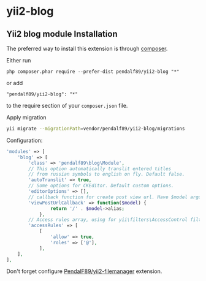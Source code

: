 yii2-blog
=========

Yii2 blog module
Installation
------------

The preferred way to install this extension is through [composer](http://getcomposer.org/download/).

Either run

```
php composer.phar require --prefer-dist pendalf89/yii2-blog "*"
```

or add

```
"pendalf89/yii2-blog": "*"
```

to the require section of your `composer.json` file.

Apply migration
```sh
yii migrate --migrationPath=vendor/pendalf89/yii2-blog/migrations
```

Configuration:

```php
'modules' => [
    'blog' => [
        'class' => 'pendalf89\blog\Module',
        // This option automatically translit entered titles 
        // from russian symbols to english on fly. Default false.
        'autoTranslit' => true, 
        // Some options for CKEditor. Default custom options.
        'editorOptions' => [],
        // callback function for create post view url. Have $model argument.
        'viewPostUrlCallback' => function($model) {
                return '/' . $model->alias;
            },
        // Access rules array, using for yii\filters\AccessControl filter.
        'accessRules' => [
            [
                'allow' => true,
                'roles' => ['@'],
            ],
    ],
],
```

Don't forget configure [PendalF89/yii2-filemanager](https://github.com/PendalF89/yii2-filemanager) extension.
